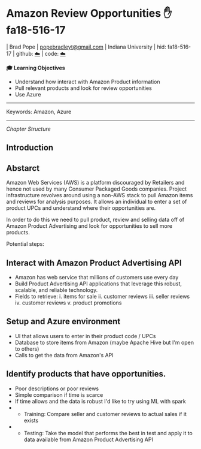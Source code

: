 # Amazon Review Opportunities :hand: fa18-516-17

| Brad Pope
| popebradleyt@gmail.com
| Indiana University
| hid: fa18-516-17
| github: [:cloud:](https://github.com/cloudmesh-community/fa18-516-17/blob/master/project-paper/report.md)
| code: [:cloud:](https://github.com/cloudmesh-community/fa18-516-17/blob/master/project-code/code)

**:mortar_board: Learning Objectives**

* Understand how interact with Amazon Product information
* Pull relevant products and look for review opportunities
* Use Azure
---

Keywords: Amazon, Azure

---

*Chapter Structure*

## Introduction


## Abstarct

Amazon Web Services (AWS) is a platform discouraged by Retailers and hence not used by many Consumer Packaged Goods companies.  Project infrastructure revolves around using a non-AWS stack to pull Amazon items and reviews for analysis purposes.  It allows an individual to enter a set of product UPCs and understand where their opportunities are.

In order to do this we need to pull product, review and selling data off of Amazon Product Advertising and look for opportunities to sell more products.

Potential steps:

## Interact with Amazon Product Advertising API

* Amazon has web service that millions of customers use every day
* Build Product Advertising API applications that leverage this robust, scalable, and reliable technology. 
* Fields to retrieve:
			i. items for sale
			ii. customer reviews
			iii. seller reviews
			iv. customer reviews
			v. product promotions
## Setup and Azure environment

* UI that allows users to enter in their product code / UPCs
* Database to store items from Amazon (maybe Apache Hive but I'm open to others)
* Calls to get the data from Amazon's API

## Identify products that have opportunities.  

* Poor descriptions or poor reviews
* Simple comparison if time is scarce
* If time allows and the data is robust I'd like to try using ML with spark
* - Training: Compare seller and customer reviews to actual sales if it exists
* - Testing: Take the model that performs the best in test and apply it to data available from Amazon Product Advertising API
